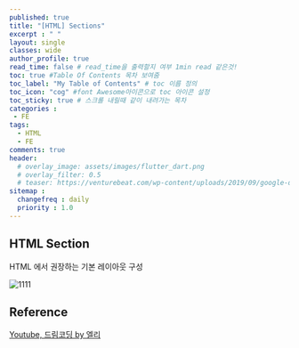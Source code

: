 ```yaml
---
published: true
title: "[HTML] Sections"
excerpt : " "
layout: single
classes: wide
author_profile: true
read_time: false # read_time을 출력할지 여부 1min read 같은것!
toc: true #Table Of Contents 목차 보여줌
toc_label: "My Table of Contents" # toc 이름 정의
toc_icon: "cog" #font Awesome아이콘으로 toc 아이콘 설정
toc_sticky: true # 스크롤 내릴때 같이 내려가는 목차
categories :
 - FE
tags: 
  - HTML
  - FE
comments: true
header:
  # overlay_image: assets/images/flutter_dart.png
  # overlay_filter: 0.5
  # teaser: https://venturebeat.com/wp-content/uploads/2019/09/google-dart-flutter.png?w=578&strip=all
sitemap :
  changefreq : daily
  priority : 1.0
---
```


## HTML Section

HTML 에서 권장하는 기본 레이아웃 구성

![1111](https://user-images.githubusercontent.com/35194820/148674944-88d36def-08a2-4e76-9b8c-119640477eab.png)

## Reference

[Youtube, 드림코딩 by 엘리](https://www.youtube.com/watch?v=OoA70D2TE0A)